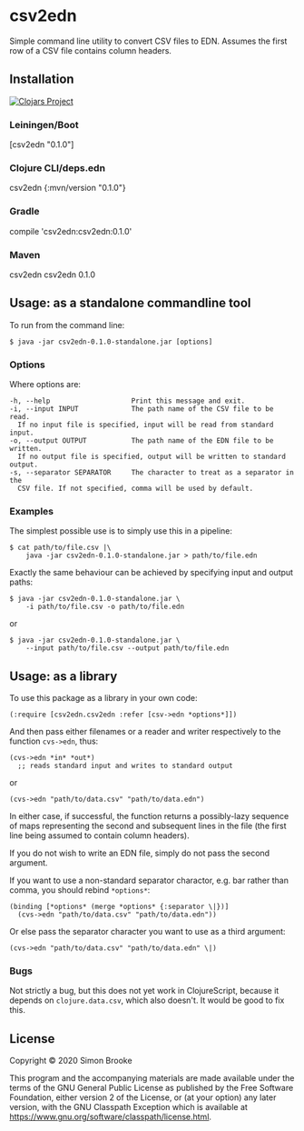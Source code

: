 # csv2edn

Simple command line utility to convert CSV files to EDN. Assumes the first row of a CSV file contains column headers.

## Installation

[![Clojars Project](https://img.shields.io/clojars/v/csv2edn.svg)](https://clojars.org/csv2edn)

### Leiningen/Boot

[csv2edn "0.1.0"]

### Clojure CLI/deps.edn

csv2edn {:mvn/version "0.1.0"}

### Gradle

compile 'csv2edn:csv2edn:0.1.0'

### Maven

<dependency>
  <groupId>csv2edn</groupId>
  <artifactId>csv2edn</artifactId>
  <version>0.1.0</version>
</dependency>

## Usage: as a standalone commandline tool

To run from the command line:

    $ java -jar csv2edn-0.1.0-standalone.jar [options]

### Options

Where options are:

    -h, --help                    Print this message and exit.
    -i, --input INPUT             The path name of the CSV file to be read.
      If no input file is specified, input will be read from standard input.
    -o, --output OUTPUT           The path name of the EDN file to be written.
      If no output file is specified, output will be written to standard output.
    -s, --separator SEPARATOR     The character to treat as a separator in the
      CSV file. If not specified, comma will be used by default.

### Examples

The simplest possible use is to simply use this in a pipeline:

    $ cat path/to/file.csv |\
        java -jar csv2edn-0.1.0-standalone.jar > path/to/file.edn

Exactly the same behaviour can be achieved by specifying input and output
paths:

    $ java -jar csv2edn-0.1.0-standalone.jar \
        -i path/to/file.csv -o path/to/file.edn

or

    $ java -jar csv2edn-0.1.0-standalone.jar \
        --input path/to/file.csv --output path/to/file.edn

## Usage: as a library

To use this package as a library in your own code:

    (:require [csv2edn.csv2edn :refer [csv->edn *options*]])

And then pass either filenames or a reader and writer respectively to the
function `cvs->edn`, thus:

    (cvs->edn *in* *out*)
      ;; reads standard input and writes to standard output

or

    (cvs->edn "path/to/data.csv" "path/to/data.edn")

In either case, if successful, the function returns a possibly-lazy sequence
of maps representing the second and subsequent lines in the file (the first
line being assumed to contain column headers).

If you do not wish to write an EDN file, simply do not pass the second
argument.

If you want to use a non-standard separator charactor, e.g. bar rather than
comma, you should rebind `*options*`:

    (binding [*options* (merge *options* {:separator \|})]
      (cvs->edn "path/to/data.csv" "path/to/data.edn"))

Or else pass the separator character you want to use as a third argument:

    (cvs->edn "path/to/data.csv" "path/to/data.edn" \|)


### Bugs

Not strictly a bug, but this does not yet work in ClojureScript, because it
depends on `clojure.data.csv`, which also doesn't. It would be good to fix
this.

## License

Copyright © 2020 Simon Brooke

This program and the accompanying materials are made available under the
terms of the GNU General Public License as published by
the Free Software Foundation, either version 2 of the License, or (at your
option) any later version, with the GNU Classpath Exception which is available
at https://www.gnu.org/software/classpath/license.html.
